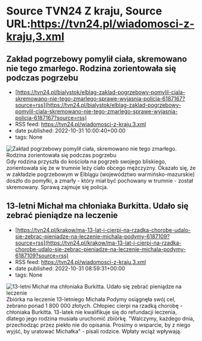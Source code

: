 # Source TVN24 Z kraju, Source URL:https://tvn24.pl/wiadomosci-z-kraju,3.xml

## Zakład pogrzebowy pomylił ciała, skremowano nie tego zmarłego. Rodzina zorientowała się podczas pogrzebu
 - [https://tvn24.pl/bialystok/elblag-zaklad-pogrzebowy-pomylil-ciala-skremowano-nie-tego-zmarlego-sprawe-wyjasnia-policja-6187167?source=rss](https://tvn24.pl/bialystok/elblag-zaklad-pogrzebowy-pomylil-ciala-skremowano-nie-tego-zmarlego-sprawe-wyjasnia-policja-6187167?source=rss)
 - RSS feed: https://tvn24.pl/wiadomosci-z-kraju,3.xml
 - date published: 2022-10-31 10:00:40+00:00
 - tags: None

<img alt="Zakład pogrzebowy pomylił ciała, skremowano nie tego zmarłego. Rodzina zorientowała się podczas pogrzebu" src="https://tvn24.pl/najnowsze/cdn-zdjecie-1uja81-w-trumnie-lezalo-cialo-obcego-mezczyzny-zdjecie-ilustracyjne-6187171/alternates/LANDSCAPE_1280" />
    Gdy rodzina przyszła do kościoła na pogrzeb swojego bliskiego, zorientowała się że w trumnie leży ciało obcego mężczyzny. Okazało się, że w zakładzie pogrzebowym w Elblągu (województwo warmińsko-mazurskie) doszło do pomyłki, a zmarły - który miał być pochowany w trumnie - został skremowany. Sprawą zajmuje się policja.

## 13-letni Michał ma chłoniaka Burkitta. Udało się zebrać pieniądze na leczenie
 - [https://tvn24.pl/krakow/ma-13-lat-i-cierpi-na-rzadka-chorobe-udalo-sie-zebrac-pieniadze-na-leczenie-michala-podymy-6187109?source=rss](https://tvn24.pl/krakow/ma-13-lat-i-cierpi-na-rzadka-chorobe-udalo-sie-zebrac-pieniadze-na-leczenie-michala-podymy-6187109?source=rss)
 - RSS feed: https://tvn24.pl/wiadomosci-z-kraju,3.xml
 - date published: 2022-10-31 08:59:31+00:00
 - tags: None

<img alt="13-letni Michał ma chłoniaka Burkitta. Udało się zebrać pieniądze na leczenie" src="https://tvn24.pl/najnowsze/cdn-zdjecie-tlkt36-michal-podyma-zbiorka-6187207/alternates/LANDSCAPE_1280" />
    Zbiórka na leczenie 13-letniego Michała Podymy osiągnęła swój cel, zebrano ponad 1 800 000 złotych. Chłopiec cierpi na rzadką chorobę - chłoniaka Burkitta. 13-latek nie kwalifikuje się do refundacji leczenia, dlatego jego rodzina musiała uruchomić zbiórkę. "Walczymy, każdego dnia, przechodząc przez piekło nie do opisania. Prosimy o wsparcie, by z niego wyjść, by uratować Michałka" - pisali rodzice. Wpłaty wciąż wpływają.
